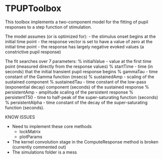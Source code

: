 # TPUPToolbox

This toolbox implements a two-component model for the fitting of pupil responses to
 a step function of stimulation.

The model assumes (or is optimized for):
	- the stimulus onset begins at the initial time point
	- the response vector is set to have a value of zero at the initial time point
	- the response has largely negative evoked values (a constrictive pupil response)

The fit searches over 7 parameters:
% initialValue - value at the first time point (measured directly from the response values)
% startTime - time (in seconds) that the initial transient pupil response begins
% gammaTau - time constant of the Gamma function (msecs)
% sustainedAmp - scaling of the sustained component
% sustainedTau - time constant of the low-pass (exponential decay) component (seconds) of the sustained response
% persistentAmp - amplitude scaling of the persistent response
% persistentT50 - time to half-peak of the super-saturating function (seconds)
% persistentAlpha - time constant of the decay of the super-saturating function (seconds).

KNOW ISSUES
- Need to implement these core methods
	* lockMatrix
	* plotParams
- The kernel convolution stage in the ComputeResponse method is broken (currently commented out)
- The simulations folder is a mess